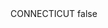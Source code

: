 <?xml version="1.0" encoding="UTF-8"?>
<CustomMetadata xmlns="http://soap.sforce.com/2006/04/metadata">
    <label>CONNECTICUT</label>
    <protected>false</protected>
</CustomMetadata>
